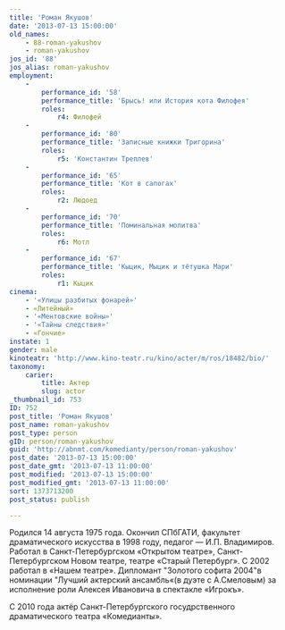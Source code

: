 ```yaml
---
title: 'Роман Якушов'
date: '2013-07-13 15:00:00'
old_names:
    - 88-roman-yakushov
    - roman-yakushov
jos_id: '88'
jos_alias: roman-yakushov
employment:
    -
        performance_id: '58'
        performance_title: 'Брысь! или История кота Филофея'
        roles:
            r4: Филофей
    -
        performance_id: '80'
        performance_title: 'Записные книжки Тригорина'
        roles:
            r5: 'Константин Треплев'
    -
        performance_id: '65'
        performance_title: 'Кот в сапогах'
        roles:
            r2: Людоед
    -
        performance_id: '70'
        performance_title: 'Поминальная молитва'
        roles:
            r6: Мотл
    -
        performance_id: '67'
        performance_title: 'Кыцик, Мыцик и тётушка Мари'
        roles:
            r1: Кыцик
cinema:
    - '«Улицы разбитых фонарей»'
    - «Литейный»
    - '«Ментовские войны»'
    - '«Тайны следствия»'
    - «Гончие»
instate: 1
gender: male
kinoteatr: 'http://www.kino-teatr.ru/kino/acter/m/ros/18482/bio/'
taxonomy:
    carier:
        title: Актер
        slug: actor
_thumbnail_id: 753
ID: 752
post_title: 'Роман Якушов'
post_name: roman-yakushov
post_type: person
gID: person/roman-yakushov
guid: 'http://abnmt.com/komedianty/person/roman-yakushov'
post_date: '2013-07-13 15:00:00'
post_date_gmt: '2013-07-13 11:00:00'
post_modified: '2013-07-13 15:00:00'
post_modified_gmt: '2013-07-13 11:00:00'
sort: 1373713200
post_status: publish

---
```


Родился 14 августа 1975 года. Окончил СПбГАТИ, факультет драматического искусства в 1998 году, педагог — И.П. Владимиров. Работал в Санкт-Петербургском «Открытом театре», Санкт-Петербургском Новом театре, театре «Старый Петербург». С 2002 работал в «Нашем театре». Дипломант "Золотого софита 2004"в номинации "Лучший актерский ансамбль«(в дуэте с А.Смеловым) за исполнение роли Алексея Ивановича в спектакле «Игрокъ».


С 2010 года актёр Санкт-Петербургского госудрственного драматического театра «Комедианты».